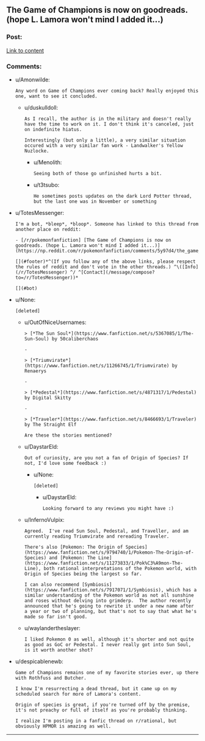 ## The Game of Champions is now on goodreads. (hope L. Lamora won't mind I added it...)

### Post:

[Link to content](https://www.goodreads.com/book/show/34513061-the-game-of-champions)

### Comments:

- u/Amonwilde:
  ```
  Any word on Game of Champions ever coming back? Really enjoyed this one, want to see it concluded.
  ```

  - u/duskulldoll:
    ```
    As I recall, the author is in the military and doesn't really have the time to work on it. I don't think it's canceled, just on indefinite hiatus.

    Interestingly (but only a little), a very similar situation occured with a very similar fan work - Landwalker's Yellow Nuzlocke.
    ```

    - u/Menolith:
      ```
      Seeing both of those go unfinished hurts a bit.
      ```

    - u/t3tsubo:
      ```
      He sometimes posts updates on the dark Lord Potter thread, but the last one was in November or something
      ```

- u/TotesMessenger:
  ```
  I'm a bot, *bleep*, *bloop*. Someone has linked to this thread from another place on reddit:

  - [/r/pokemonfanfiction] [The Game of Champions is now on goodreads. (hope L. Lamora won't mind I added it...)](https://np.reddit.com/r/pokemonfanfiction/comments/5y97d4/the_game_of_champions_is_now_on_goodreads_hope_l/)

  [](#footer)*^(If you follow any of the above links, please respect the rules of reddit and don't vote in the other threads.) ^\([Info](/r/TotesMessenger) ^/ ^[Contact](/message/compose?to=/r/TotesMessenger))*

  [](#bot)
  ```

- u/None:
  ```
  [deleted]
  ```

  - u/OutOfNiceUsernames:
    ```
    > [*The Sun Soul*](https://www.fanfiction.net/s/5367085/1/The-Sun-Soul) by 50caliberchaos 

    -

    > [*Triumvirate*](https://www.fanfiction.net/s/11266745/1/Triumvirate) by Renaerys 

    -

    > [*Pedestal*](https://www.fanfiction.net/s/4871317/1/Pedestal) by Digital Skitty

    -

    > [*Traveler*](https://www.fanfiction.net/s/8466693/1/Traveler) by The Straight Elf 

    Are these the stories mentioned?
    ```

  - u/DaystarEld:
    ```
    Out of curiosity, are you not a fan of Origin of Species? If not, I'd love some feedback :)
    ```

    - u/None:
      ```
      [deleted]
      ```

      - u/DaystarEld:
        ```
        Looking forward to any reviews you might have :)
        ```

  - u/InfernoVulpix:
    ```
    Agreed.  I've read Sun Soul, Pedestal, and Traveller, and am currently reading Triumvirate and rereading Traveler.

    There's also [Pokemon: The Origin of Species](https://www.fanfiction.net/s/9794740/1/Pokemon-The-Origin-of-Species) and [Pokemon: The Line](https://www.fanfiction.net/s/11273833/1/Pok%C3%A9mon-The-Line), both rational interpretations of the Pokemon world, with Origin of Species being the largest so far.

    I can also recommend [Symbiosis](https://www.fanfiction.net/s/7917071/1/Symbiosis), which has a similar understanding of the Pokemon world as not all sunshine and roses without delving into grimderp.  The author recently announced that he's going to rewrite it under a new name after a year or two of planning, but that's not to say that what he's made so far isn't good.
    ```

  - u/waylandertheslayer:
    ```
    I liked Pokemon 0 as well, although it's shorter and not quite as good as GoC or Pedestal. I never really got into Sun Soul, is it worth another shot?
    ```

- u/despicablenewb:
  ```
  Game of Champions remains one of my favorite stories ever, up there with Rothfuss and Butcher. 

  I know I'm resurrecting a dead thread, but it came up on my scheduled search for more of Lamora's content. 

  Origin of species is great, if you're turned off by the premise, it's not preachy or full of itself as you're probably thinking. 

  I realize I'm posting in a fanfic thread on r/rational, but obviously HPMOR is amazing as well.
  ```

---

